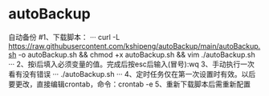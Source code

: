 # autoBackup
自动备份
#1、下载脚本：
···
curl -L https://raw.githubusercontent.com/kshipeng/autoBackup/main/autoBackup.sh -o autoBackup.sh && chmod +x autoBackup.sh && vim ./autoBackup.sh
···
2、按i后填入必须变量的值。完成后按esc后输入(冒号):wq
3、手动执行一次看有没有错误
···
./autoBackup.sh
···
4、定时任务仅在第一次设置时有效。以后要更改，直接编辑crontab，命令：crontab -e
5、重新下载脚本后需重新配置

